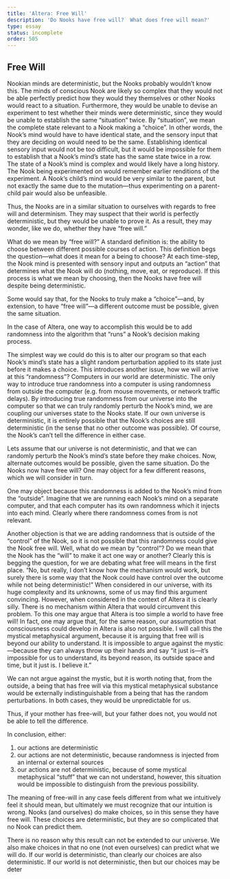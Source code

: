 ```yaml
---
title: 'Altera: Free Will'
description: 'Do Nooks have free will?  What does free will mean?'
type: essay
status: incomplete
order: 505
---
```


## Free Will

Nookian minds are deterministic, but the Nooks probably wouldn’t know this.  The minds of conscious Nook are likely so complex that they would not be able perfectly predict how they would they themselves or other Nooks would react to a situation.  Furthermore, they would be unable to devise an experiment to test whether their minds were deterministic, since they would be unable to establish the same “situation” twice.  By “situation”, we mean the complete state relevant to a Nook making a “choice”.  In other words, the Nook’s mind would have to have identical state, and the sensory input that they are deciding on would need to be the same.  Establishing identical sensory input would not be too difficult, but it would be impossible for them to establish that a Nook’s mind’s state has the same state twice in a row.  The state of a Nook’s mind is complex and would likely have a long history.  The Nook being experimented on would remember earlier renditions of the experiment.  A Nook’s child’s mind would be very similar to the parent, but not exactly the same due to the mutation—thus experimenting on a parent-child pair would also be unfeasible.

Thus, the Nooks are in a similar situation to ourselves with regards to free will and determinism.  They may suspect that their world is perfectly deterministic, but they would be unable to prove it.  As a result, they may wonder, like we do, whether they have “free will.”

What do we mean by “free will?”  A standard definition is: the ability to choose between different possible courses of action.  This definition begs the question—what does it mean for a being to choose?  At each time-step, the Nook mind is presented with sensory input and outputs an “action” that determines what the Nook will do (nothing, move, eat, or reproduce).  If this process is what we mean by choosing, then the Nooks have free will despite being deterministic.

Some would say that, for the Nooks to truly make a “choice”—and, by extension, to have “free will”—a different outcome must be possible, given the same situation.

In the case of Altera, one way to accomplish this would be to add randomness into the algorithm that “runs” a Nook’s decision making process.

The simplest way we could do this is to alter our program so that each Nook’s mind’s state has a slight random perturbation applied to its state just before it makes a choice.  This introduces another issue, how we will arrive at this “randomness”?  Computers in our world are deterministic.  The only way to introduce true randomness into a computer is using randomness from outside the computer (e.g. from mouse movements, or network traffic delays).  By introducing true randomness from our universe into the computer so that we can truly randomly perturb the Nook’s mind, we are coupling our universes state to the Nooks state.  If our own universe is deterministic, it is entirely possible that the Nook’s choices are still deterministic (in the sense that no other outcome was possible).  Of course, the Nook’s can’t tell the difference in either case.

Lets assume that our universe is not deterministic, and that we can randomly perturb the Nook’s mind’s state before they make choices.  Now, alternate outcomes would be possible, given the same situation.  Do the Nooks now have free will?  One may object for a few different reasons, which we will consider in turn.

One may object because this randomness is added to the Nook’s mind from the “outside”.  Imagine that we are running each Nook’s mind on a separate computer, and that each computer has its own randomness which it injects into each mind.  Clearly where there randomness comes from is not relevant.

Another objection is that we are adding randomness that is outside of the “control” of the Nook, so it is not possible that this randomness could give the Nook free will.  Well, what do we mean by “control”?  Do we mean that the Nook has the “will” to make it act one way or another?  Clearly this is begging the question, for we are debating what free will means in the first place.  “No, but really, I don’t know how the mechanism would work, but surely there is some way that the Nook could have control over the outcome while not being deterministic!”  When considered in our universe, with its huge complexity and its unknowns, some of us may find this argument convincing.  However, when considered in the context of Altera it is clearly silly.  There is no mechanism within Altera that would circumvent this problem.  To this one may argue that Altera is too simple a world to have free will!  In fact, one may argue that, for the same reason, our assumption that consciousness could develop in Altera is also not possible.  I will call this the mystical metaphysical argument, because it is arguing that free will is beyond our ability to understand.  It is impossible to argue against the mystic—because they can always throw up their hands and say “it just is—it’s impossible for us to understand, its beyond reason, its outside space and time, but it just is.  I believe it.”

We can not argue against the mystic, but it is worth noting that, from the outside, a being that has free will via this mystical metaphysical substance would be externally indistinguishable from a being that has the random perturbations.  In both cases, they would be unpredictable for us.

Thus, if your mother has free-will, but your father does not, you would not be able to tell the difference.

In conclusion, either:

1. our actions are deterministic
2. our actions are not deterministic, because randomness is injected from an internal or external sources
3. our actions are not deterministic, because of some mystical metaphysical “stuff” that we can not understand, however, this situation would be impossible to distinguish from the previous possibility.

The meaning of free-will in any case feels different from what we intuitively feel it should mean, but ultimately we must recognize that our intuition is wrong.  Nooks (and ourselves) do make choices, so in this sense they have free will.  These choices are deterministic, but they are so complicated that no Nook can predict them.

There is no reason why this result can not be extended to our universe.  We also make choices in that no one (not even ourselves) can predict what we will do.  If our world is deterministic, than clearly our choices are also deterministic.  If our world is not deterministic, then but our choices may be deter
